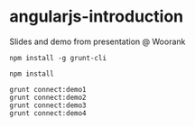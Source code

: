angularjs-introduction
======================

Slides and demo from presentation @ Woorank

    npm install -g grunt-cli

    npm install
    
    grunt connect:demo1
    grunt connect:demo2
    grunt connect:demo3
    grunt connect:demo4
